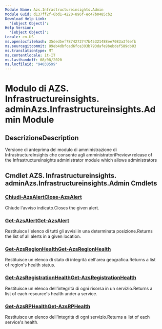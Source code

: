 ```yaml
---
Module Name: Azs.Infrastructureinsights.Admin
Module Guid: d137ff2f-6bd1-4220-896f-ec47b0485cb2
Download Help Link:
  '[object Object]': 
Help Version:
  '[object Object]': 
Locale: en-US
ms.openlocfilehash: 35ded5ef7874272747b45321488ee7083a3f6efb
ms.sourcegitcommit: 09eb4dbfcad6fce303b793dafe9bebdef589db03
ms.translationtype: MT
ms.contentlocale: it-IT
ms.lasthandoff: 08/08/2020
ms.locfileid: "94030599"
---
```

# <span data-ttu-id="c2b06-101">Modulo di AZS. Infrastructureinsights. admin</span><span class="sxs-lookup"><span data-stu-id="c2b06-101">Azs.Infrastructureinsights.Admin Module</span></span>
## <span data-ttu-id="c2b06-102">Descrizione</span><span class="sxs-lookup"><span data-stu-id="c2b06-102">Description</span></span>
<span data-ttu-id="c2b06-103">Versione di anteprima del modulo di amministrazione di InfrastructureInsights che consente agli amministratori</span><span class="sxs-lookup"><span data-stu-id="c2b06-103">Preview release of the InfrastructureInsights administrator module which allows administrators</span></span>  

## <span data-ttu-id="c2b06-104">Cmdlet AZS. Infrastructureinsights. admin</span><span class="sxs-lookup"><span data-stu-id="c2b06-104">Azs.Infrastructureinsights.Admin Cmdlets</span></span>
### [<span data-ttu-id="c2b06-105">Chiudi-AzsAlert</span><span class="sxs-lookup"><span data-stu-id="c2b06-105">Close-AzsAlert</span></span>](Close-AzsAlert.md)
<span data-ttu-id="c2b06-106">Chiude l'avviso indicato.</span><span class="sxs-lookup"><span data-stu-id="c2b06-106">Closes the given alert.</span></span>

### [<span data-ttu-id="c2b06-107">Get-AzsAlert</span><span class="sxs-lookup"><span data-stu-id="c2b06-107">Get-AzsAlert</span></span>](Get-AzsAlert.md)
<span data-ttu-id="c2b06-108">Restituisce l'elenco di tutti gli avvisi in una determinata posizione.</span><span class="sxs-lookup"><span data-stu-id="c2b06-108">Returns the list of all alerts in a given location.</span></span>

### [<span data-ttu-id="c2b06-109">Get-AzsRegionHealth</span><span class="sxs-lookup"><span data-stu-id="c2b06-109">Get-AzsRegionHealth</span></span>](Get-AzsRegionHealth.md)
<span data-ttu-id="c2b06-110">Restituisce un elenco di stato di integrità dell'area geografica.</span><span class="sxs-lookup"><span data-stu-id="c2b06-110">Returns a list of region's health status.</span></span>

### [<span data-ttu-id="c2b06-111">Get-AzsRegistrationHealth</span><span class="sxs-lookup"><span data-stu-id="c2b06-111">Get-AzsRegistrationHealth</span></span>](Get-AzsRegistrationHealth.md)
<span data-ttu-id="c2b06-112">Restituisce un elenco dell'integrità di ogni risorsa in un servizio.</span><span class="sxs-lookup"><span data-stu-id="c2b06-112">Returns a list of each resource's health under a service.</span></span>

### [<span data-ttu-id="c2b06-113">Get-AzsRPHealth</span><span class="sxs-lookup"><span data-stu-id="c2b06-113">Get-AzsRPHealth</span></span>](Get-AzsRPHealth.md)
<span data-ttu-id="c2b06-114">Restituisce un elenco dell'integrità di ogni servizio.</span><span class="sxs-lookup"><span data-stu-id="c2b06-114">Returns a list of each service's health.</span></span>

